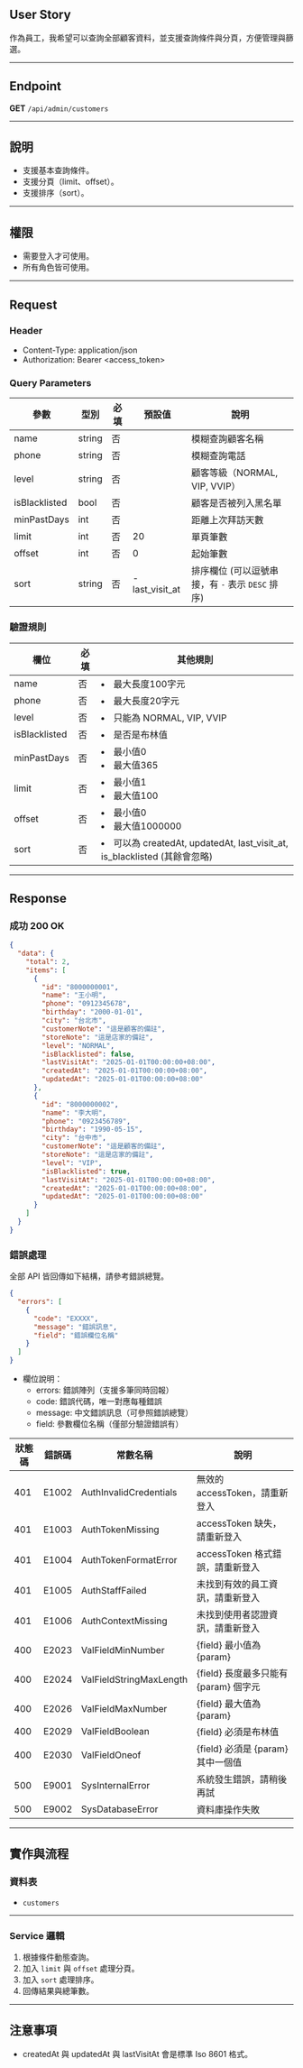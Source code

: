 ## User Story

作為員工，我希望可以查詢全部顧客資料，並支援查詢條件與分頁，方便管理與篩選。

---

## Endpoint

**GET** `/api/admin/customers`

---

## 說明

- 支援基本查詢條件。
- 支援分頁（limit、offset）。
- 支援排序（sort）。

---

## 權限

- 需要登入才可使用。
- 所有角色皆可使用。

---

## Request

### Header

- Content-Type: application/json
- Authorization: Bearer <access_token>

### Query Parameters

| 參數          | 型別   | 必填 | 預設值         | 說明                                             |
| ------------- | ------ | ---- | -------------- | ------------------------------------------------ |
| name          | string | 否   |                | 模糊查詢顧客名稱                                 |
| phone         | string | 否   |                | 模糊查詢電話                                     |
| level         | string | 否   |                | 顧客等級（NORMAL, VIP, VVIP）                    |
| isBlacklisted | bool   | 否   |                | 顧客是否被列入黑名單                             |
| minPastDays   | int    | 否   |                | 距離上次拜訪天數                                 |
| limit         | int    | 否   | 20             | 單頁筆數                                         |
| offset        | int    | 否   | 0              | 起始筆數                                         |
| sort          | string | 否   | -last_visit_at | 排序欄位 (可以逗號串接，有 `-` 表示 `DESC` 排序) |

### 驗證規則

| 欄位          | 必填 | 其他規則                                                                    |
| ------------- | ---- | --------------------------------------------------------------------------- |
| name          | 否   | <li>最大長度100字元                                                         |
| phone         | 否   | <li>最大長度20字元                                                          |
| level         | 否   | <li>只能為 NORMAL, VIP, VVIP                                                |
| isBlacklisted | 否   | <li>是否是布林值                                                            |
| minPastDays   | 否   | <li>最小值0<li>最大值365                                                    |
| limit         | 否   | <li>最小值1<li>最大值100                                                    |
| offset        | 否   | <li>最小值0<li>最大值1000000                                                |
| sort          | 否   | <li>可以為 createdAt, updatedAt, last_visit_at, is_blacklisted (其餘會忽略) |

---

## Response

### 成功 200 OK

```json
{
  "data": {
    "total": 2,
    "items": [
      {
        "id": "8000000001",
        "name": "王小明",
        "phone": "0912345678",
        "birthday": "2000-01-01",
        "city": "台北市",
        "customerNote": "這是顧客的備註",
        "storeNote": "這是店家的備註",
        "level": "NORMAL",
        "isBlacklisted": false,
        "lastVisitAt": "2025-01-01T00:00:00+08:00",
        "createdAt": "2025-01-01T00:00:00+08:00",
        "updatedAt": "2025-01-01T00:00:00+08:00"
      },
      {
        "id": "8000000002",
        "name": "李大明",
        "phone": "0923456789",
        "birthday": "1990-05-15",
        "city": "台中市",
        "customerNote": "這是顧客的備註",
        "storeNote": "這是店家的備註",
        "level": "VIP",
        "isBlacklisted": true,
        "lastVisitAt": "2025-01-01T00:00:00+08:00",
        "createdAt": "2025-01-01T00:00:00+08:00",
        "updatedAt": "2025-01-01T00:00:00+08:00"
      }
    ]
  }
}
```

### 錯誤處理

全部 API 皆回傳如下結構，請參考錯誤總覽。

```json
{
  "errors": [
    {
      "code": "EXXXX",
      "message": "錯誤訊息",
      "field": "錯誤欄位名稱"
    }
  ]
}
```

- 欄位說明：
  - errors: 錯誤陣列（支援多筆同時回報）
  - code: 錯誤代碼，唯一對應每種錯誤
  - message: 中文錯誤訊息（可參照錯誤總覽）
  - field: 參數欄位名稱（僅部分驗證錯誤有）

| 狀態碼 | 錯誤碼 | 常數名稱                | 說明                                  |
| ------ | ------ | ----------------------- | ------------------------------------- |
| 401    | E1002  | AuthInvalidCredentials  | 無效的 accessToken，請重新登入        |
| 401    | E1003  | AuthTokenMissing        | accessToken 缺失，請重新登入          |
| 401    | E1004  | AuthTokenFormatError    | accessToken 格式錯誤，請重新登入      |
| 401    | E1005  | AuthStaffFailed         | 未找到有效的員工資訊，請重新登入      |
| 401    | E1006  | AuthContextMissing      | 未找到使用者認證資訊，請重新登入      |
| 400    | E2023  | ValFieldMinNumber       | {field} 最小值為 {param}              |
| 400    | E2024  | ValFieldStringMaxLength | {field} 長度最多只能有 {param} 個字元 |
| 400    | E2026  | ValFieldMaxNumber       | {field} 最大值為 {param}              |
| 400    | E2029  | ValFieldBoolean         | {field} 必須是布林值                  |
| 400    | E2030  | ValFieldOneof           | {field} 必須是 {param} 其中一個值     |
| 500    | E9001  | SysInternalError        | 系統發生錯誤，請稍後再試              |
| 500    | E9002  | SysDatabaseError        | 資料庫操作失敗                        |

---

## 實作與流程

### 資料表

- `customers`

---

### Service 邏輯

1. 根據條件動態查詢。
2. 加入 `limit` 與 `offset` 處理分頁。
3. 加入 `sort` 處理排序。
4. 回傳結果與總筆數。

---

## 注意事項

- createdAt 與 updatedAt 與 lastVisitAt 會是標準 Iso 8601 格式。
